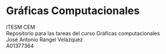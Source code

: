 # Gráficas Computacionales
ITESM CEM<br>
Repositorio para las tareas del curso Gráficas computacionales<br>
José Antonio Rangel Velázquez<br>
A01377364<br>
